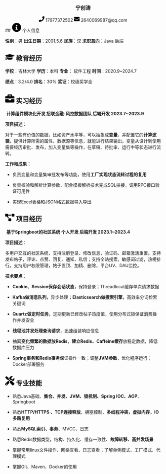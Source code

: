  <center>
     <h3>宁创涛</h3>
     <div>
         <span>
             <img src="assets/phone-solid.svg" width="18px">
             17677372502
             <img src="assets/envelope-solid.svg" width="18px">
             2640069987@qq.com
         </span>
     </div>
 </center>
 ## <img src="assets/info-circle-solid.svg" width="30px"  > 个人信息 

**性别**：男				   	**出生日期**：2001.5.6		**民族**：汉			 	   **求职意向**：Java 后端

## <img src="assets/graduation-cap-solid.svg" width="30px"  > 教育经历

**学校**：吉林大学		**学历**：本科				  		**专业**： 软件工程		**时间**：2020.9~2024.7

**绩点**：3.2/4.0	 	  	**排名**：30%					   	**奖证**：校级奖学金

## <img src="assets/briefcase-solid.svg" width="30px"  > 实习经历

​				**计算组件模块化开发		招联金融-风控数据团队		后端开发		2023.7~2023.9**

**项目描述：**

​		对于一些有价值的数据，比如资产水平等，可以抽象成**变量**，并配置它的**计算逻辑**，提供计算所需的属性、数据源等信息，就能进行结果输出。变量从设计到使用需要经历审批、发布，加入变量集等操作，在草稿、待批审、运行中等状态进行流转。

**工作和成果：**

+ 负责变量和变量集审批发布等功能，使用**工厂实现状态流转过程的复用**

+ 负责校验和解析计算参数，配合模板解析技术完成SQL拼接，调用RPC接口验证可用性

+ 实现Excel表格和JSON格式数据导入导出

## <img src="assets/project-diagram-solid.svg" width="30px"  > 项目经历

​				**基于Springboot的社区系统		个人开发		后端开发		2023.1~2023.4**

**项目描述**：

​		多用户交互的社区系统，支持注册登录、修改信息，验证码、邮箱激活重置。支持发布帖子，评论、点赞、回复、通知、私信；支持全站搜索，敏感词过滤，热榜排行。支持用户权限管理，帖子置顶、加精、删除，平台UV、DAU监控。

**技术要点**：

+ **Cookie、Session保存会话状态**，保持登录；Threadlocal缓存单次请求数据

+ **Kafka做消息队列**，异步处理；**Elasticsearch做搜索引擎**，高效率分词检索关键词

+ **Quartz做定时任务**，定期更新已修改帖子热度值，使用分布式锁保证消费操作并发安全

+ **线程池并发处理查询请求**，迅速组装响应信息

+ 抽离**变化频繁的数据放Redis**，**建立Redis、Caffeine缓存**放稳定数据，降低数据库压力

+ **Spring事务和Redis事务**保证操作一致；调整**JVM参数**，优化程序运行；Docker部署服务

## <img src="assets/tools-solid.svg" width="30px"  > 专业技能

+ 熟悉Java基础、**集合、并发、JVM、锁机制、Spring IOC、AOP**、Springboot

+ 熟悉**HTTP/HTTPS 、TCP连接释放**、拥塞控制、**多线程冲突，虚拟内存，IO多路复用**

+ 熟悉**MySQL索引、事务**、MVCC、日志
+ 熟悉Redis数据类型，结构、持久化、缓存一致性、**故障转移、高并发场景**

+ 掌握常用linux文件操作、网络查看、日志查看；了解单例模式、工厂模式、代理模式

+ 掌握Git、Maven、Docker的使用